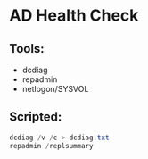 # AD Health Check

## Tools:
- dcdiag
- repadmin
- netlogon/SYSVOL

## Scripted:
```powershell
dcdiag /v /c > dcdiag.txt
repadmin /replsummary
```